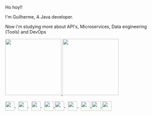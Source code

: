 <div>
   <p>Ho hoy!!</p>
   <p>I'm Guilherme, A Java developer.<p/>
   <p>Now i'm studying more about API's, Microservices, Data engineering (Tools) and DevOps<p/>
<div/>

<div>
   <a href="https://github.com/GuilhermeProcopio">
     <img height="180em" src="https://github-readme-stats.vercel.app/api?username=GuilhermeProcopio&count_private=true&show_icons=true&theme=dark" />
     <img height="180em"  src="https://github-readme-stats.vercel.app/api/top-langs/?username=GuilhermeProcopio&layout=compact&theme=dark" />
   </a>  
<div/>
  
<br>

 <div>
   <a href="https://www.oracle.com/java/technologies/downloads/">
      <img src="https://cdn.jsdelivr.net/gh/devicons/devicon/icons/java/java-original.svg" width="30" height="30" align="center">
   <a/>
      &nbsp
   <a href="https://developer.mozilla.org/pt-BR/docs/Web/JavaScript">
      <img src="https://cdn.jsdelivr.net/gh/devicons/devicon/icons/javascript/javascript-original.svg" width="30" height="30" align="center">
   <a/>
      &nbsp
   <a href="https://www.python.org/">
       <img src="https://cdn.jsdelivr.net/gh/devicons/devicon/icons/python/python-original.svg" width="30" height="30" align="center">
   <a/>
      &nbsp
   <a href="https://www.salesforce.com/br/?ir=1">
            <img src="https://cdn.jsdelivr.net/gh/devicons/devicon/icons/salesforce/salesforce-original.svg" width="30" height="30" align="center"/>
    <a/>
  <a href="https://www.terraform.io/">
            <img src="https://cdn.jsdelivr.net/gh/devicons/devicon/icons/terraform/terraform-original.svg" width="30" height="30" align="center"/>
   <a/>
   &nbsp
    <a href="https://www.docker.com/">
            <img src="https://cdn.jsdelivr.net/gh/devicons/devicon/icons/docker/docker-original.svg" width="30" height="30" align="center"/>
    <a/>
     &nbsp
  <a href="https://kubernetes.io/">
    <img src="https://cdn.jsdelivr.net/gh/devicons/devicon/icons/kubernetes/kubernetes-plain.svg" width="30" height="30" align="center"/>
    <a/>
  <a href="https://nodejs.org/en/">
    <img src="https://cdn.jsdelivr.net/gh/devicons/devicon/icons/nodejs/nodejs-original-wordmark.svg" width="30" height="30" align="center"/>
    <a/>
  <a href="https://azure.microsoft.com/pt-br/">
    <img src="https://cdn.jsdelivr.net/gh/devicons/devicon/icons/azure/azure-original.svg" width="30" height="30" align="center"/>
        <a/>
</div>
